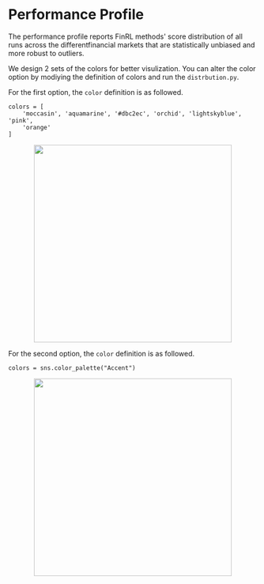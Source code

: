 # Performance Profile
The performance profile reports FinRL methods' score distribution of all runs across the differentfinancial markets that are statistically unbiased and more robust to outliers.

We design 2 sets of the colors for better visulization. You can alter the color option by modiying the definition of colors and run the `distrbution.py`.

For the first option, the `color` definition is  as followed.
```
colors = [
    'moccasin', 'aquamarine', '#dbc2ec', 'orchid', 'lightskyblue', 'pink',
    'orange'
]
```
<div align="center">
  <img src="https://anonymous.4open.science/r/PRUDEX-Compass-948C/Compass/pictures/overall_13.svg" width = 400 height =  />
</div>

For the second option, the `color` definition is  as followed.
```
colors = sns.color_palette("Accent")
```
<div align="center">
  <img src="https://anonymous.4open.science/r/PRUDEX-Compass-948C/Compass/pictures/new_pp.svg" width = 400 height =  />
</div>